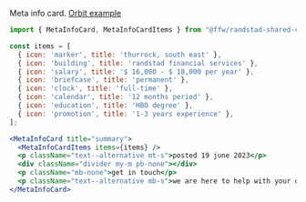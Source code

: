 Meta info card. [Orbit example](https://s3-go-dta-orbit.s3-eu-west-1.amazonaws.com/mt/master/prototype-randstad/04_organisms/my-environment/track-and-trace-meta.html)

```jsx
import { MetaInfoCard, MetaInfoCardItems } from "@ffw/randstad-shared-components";

const items = [
  { icon: 'marker', title: 'thurrock, south east' },
  { icon: 'building', title: 'randstad financial services' },
  { icon: 'salary', title: '$ 16,000 - $ 18,000 per year' },
  { icon: 'briefcase', title: 'permanent' },
  { icon: 'clock', title: 'full-time' },
  { icon: 'calendar', title: '12 months period' },
  { icon: 'education', title: 'HBO degree' },
  { icon: 'promotion', title: '1-3 years experience' },
];

<MetaInfoCard title="summary">
  <MetaInfoCardItems items={items} />
  <p className="text--alternative mt-s">posted 19 june 2023</p>
  <div className="divider my-m pb-none"></div>
  <p className="mb-none">get in touch</p>
  <p className="text--alternative mb-s">we are here to help with your questions</p>
</MetaInfoCard>
```
